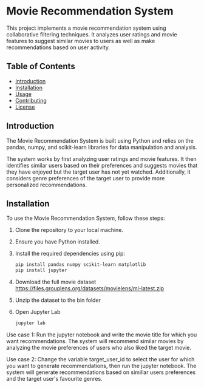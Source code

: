 # Movie Recommendation System

This project implements a movie recommendation system using collaborative filtering techniques. It analyzes user ratings and movie features to suggest similar movies to users as well as make recommendations based on user activity.

## Table of Contents

- [Introduction](#introduction)
- [Installation](#installation)
- [Usage](#usage)
- [Contributing](#contributing)
- [License](#license)

## Introduction

The Movie Recommendation System is built using Python and relies on the pandas, numpy, and scikit-learn libraries for data manipulation and analysis.

The system works by first analyzing user ratings and movie features. It then identifies similar users based on their preferences and suggests movies that they have enjoyed but the target user has not yet watched. Additionally, it considers genre preferences of the target user to provide more personalized recommendations.

## Installation

To use the Movie Recommendation System, follow these steps:

1. Clone the repository to your local machine.
2. Ensure you have Python installed.
3. Install the required dependencies using pip:
   
   ```bash
   pip install pandas numpy scikit-learn matplotlib
   pip install jupyter

4. Download the full movie dataset https://files.grouplens.org/datasets/movielens/ml-latest.zip
5. Unzip the dataset to the bin folder
6. Open Jupyter Lab
   ```bash
   jupyter lab

Use case 1:
Run the jupyter notebook and write the movie title for which you want recommendations. The system will recommend similar movies by analyzing the movie preferences of users who also liked the target movie.

Use case 2:
Change the variable target_user_id to select the user for which you want to generate recommendations, then run the jupyter notebook. The system will generate recommendations based on simillar users preferences and the target user's favourite genres.

   
